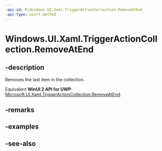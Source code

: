 ```yaml
---
-api-id: M:Windows.UI.Xaml.TriggerActionCollection.RemoveAtEnd
-api-type: winrt method
---
```


<!-- Method syntax
public void RemoveAtEnd()
-->

# Windows.UI.Xaml.TriggerActionCollection.RemoveAtEnd

## -description
Removes the last item in the collection.

Equivalent **WinUI 2 API for UWP**: [Microsoft.UI.Xaml.TriggerActionCollection.RemoveAtEnd](/windows/winui/api/microsoft.ui.xaml.triggeractioncollection.removeatend).

## -remarks

## -examples

## -see-also
